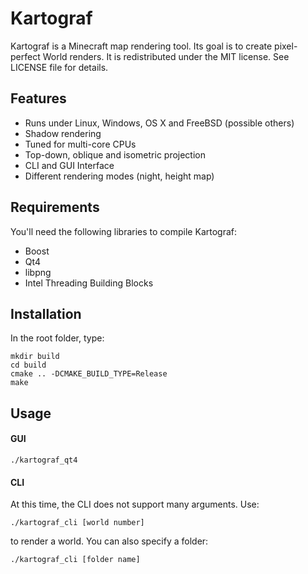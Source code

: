 Kartograf
=========

Kartograf is a Minecraft map rendering tool. Its goal is to create pixel-perfect
World renders.
It is redistributed under the MIT license. See LICENSE file for details.

Features
--------

* Runs under Linux, Windows, OS X and FreeBSD (possible others)
* Shadow rendering
* Tuned for multi-core CPUs
* Top-down, oblique and isometric projection
* CLI and GUI Interface
* Different rendering modes (night, height map)


Requirements
------------

You'll need the following libraries to compile Kartograf:

* Boost
* Qt4
* libpng
* Intel Threading Building Blocks


Installation
-----------

In the root folder, type:

    mkdir build
    cd build
    cmake .. -DCMAKE_BUILD_TYPE=Release
    make


Usage
-----

#### GUI
    ./kartograf_qt4

#### CLI
At this time, the CLI does not support many arguments. Use:

    ./kartograf_cli [world number]

to render a world. You can also specify a folder:

    ./kartograf_cli [folder name]

